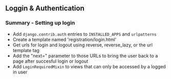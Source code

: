 ## Loggin & Authentication

### Summary - Setting up login
 - Add `django.contrib.auth` entries to `INSTALLED_APPS` and `urlpatterns`
 - Create a template named 'registration/login.html'
 - Get urls for login and logout using reverse, reverse_lazy, or the url template tag
 - Add the "next=" parameter to those URLs to bring the user back to a page after succesful login or logout
 - Add `LoginRequiredMixin` to views that can only be accessed by a logged in user






